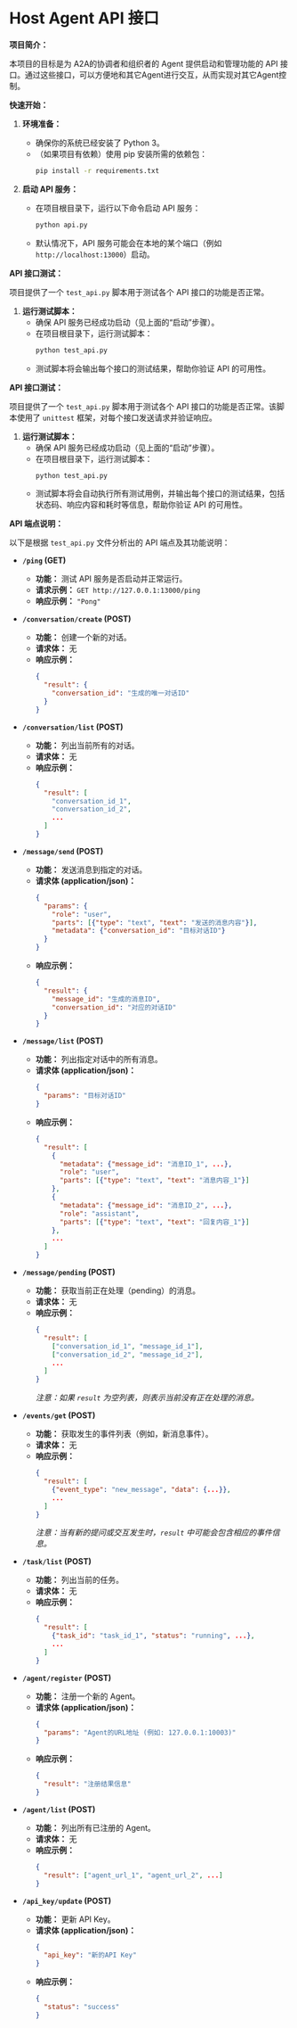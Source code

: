 # Host Agent API 接口

**项目简介：**

本项目的目标是为 A2A的协调者和组织者的 Agent 提供启动和管理功能的 API 接口。通过这些接口，可以方便地和其它Agent进行交互，从而实现对其它Agent控制。

**快速开始：**

1.  **环境准备：**
    * 确保你的系统已经安装了 Python 3。
    * （如果项目有依赖）使用 pip 安装所需的依赖包：
        ```bash
        pip install -r requirements.txt
        ```

2.  **启动 API 服务：**
    * 在项目根目录下，运行以下命令启动 API 服务：
        ```bash
        python api.py
        ```
    * 默认情况下，API 服务可能会在本地的某个端口（例如 `http://localhost:13000`）启动。

**API 接口测试：**

项目提供了一个 `test_api.py` 脚本用于测试各个 API 接口的功能是否正常。

1.  **运行测试脚本：**
    * 确保 API 服务已经成功启动（见上面的“启动”步骤）。
    * 在项目根目录下，运行测试脚本：
        ```bash
        python test_api.py
        ```
    * 测试脚本将会输出每个接口的测试结果，帮助你验证 API 的可用性。


**API 接口测试：**

项目提供了一个 `test_api.py` 脚本用于测试各个 API 接口的功能是否正常。该脚本使用了 `unittest` 框架，对每个接口发送请求并验证响应。

1.  **运行测试脚本：**
    * 确保 API 服务已经成功启动（见上面的“启动”步骤）。
    * 在项目根目录下，运行测试脚本：
        ```bash
        python test_api.py
        ```
    * 测试脚本将会自动执行所有测试用例，并输出每个接口的测试结果，包括状态码、响应内容和耗时等信息，帮助你验证 API 的可用性。

**API 端点说明：**

以下是根据 `test_api.py` 文件分析出的 API 端点及其功能说明：

* **`/ping` (GET)**
    * **功能：** 测试 API 服务是否启动并正常运行。
    * **请求示例：** `GET http://127.0.0.1:13000/ping`
    * **响应示例：** `"Pong"`

* **`/conversation/create` (POST)**
    * **功能：** 创建一个新的对话。
    * **请求体：** 无
    * **响应示例：**
        ```json
        {
          "result": {
            "conversation_id": "生成的唯一对话ID"
          }
        }
        ```

* **`/conversation/list` (POST)**
    * **功能：** 列出当前所有的对话。
    * **请求体：** 无
    * **响应示例：**
        ```json
        {
          "result": [
            "conversation_id_1",
            "conversation_id_2",
            ...
          ]
        }
        ```

* **`/message/send` (POST)**
    * **功能：** 发送消息到指定的对话。
    * **请求体 (application/json)：**
        ```json
        {
          "params": {
            "role": "user",
            "parts": [{"type": "text", "text": "发送的消息内容"}],
            "metadata": {"conversation_id": "目标对话ID"}
          }
        }
        ```
    * **响应示例：**
        ```json
        {
          "result": {
            "message_id": "生成的消息ID",
            "conversation_id": "对应的对话ID"
          }
        }
        ```

* **`/message/list` (POST)**
    * **功能：** 列出指定对话中的所有消息。
    * **请求体 (application/json)：**
        ```json
        {
          "params": "目标对话ID"
        }
        ```
    * **响应示例：**
        ```json
        {
          "result": [
            {
              "metadata": {"message_id": "消息ID_1", ...},
              "role": "user",
              "parts": [{"type": "text", "text": "消息内容_1"}]
            },
            {
              "metadata": {"message_id": "消息ID_2", ...},
              "role": "assistant",
              "parts": [{"type": "text", "text": "回复内容_1"}]
            },
            ...
          ]
        }
        ```

* **`/message/pending` (POST)**
    * **功能：** 获取当前正在处理（pending）的消息。
    * **请求体：** 无
    * **响应示例：**
        ```json
        {
          "result": [
            ["conversation_id_1", "message_id_1"],
            ["conversation_id_2", "message_id_2"],
            ...
          ]
        }
        ```
        *注意：如果 `result` 为空列表，则表示当前没有正在处理的消息。*

* **`/events/get` (POST)**
    * **功能：** 获取发生的事件列表（例如，新消息事件）。
    * **请求体：** 无
    * **响应示例：**
        ```json
        {
          "result": [
            {"event_type": "new_message", "data": {...}},
            ...
          ]
        }
        ```
        *注意：当有新的提问或交互发生时，`result` 中可能会包含相应的事件信息。*

* **`/task/list` (POST)**
    * **功能：** 列出当前的任务。
    * **请求体：** 无
    * **响应示例：**
        ```json
        {
          "result": [
            {"task_id": "task_id_1", "status": "running", ...},
            ...
          ]
        }
        ```

* **`/agent/register` (POST)**
    * **功能：** 注册一个新的 Agent。
    * **请求体 (application/json)：**
        ```json
        {
          "params": "Agent的URL地址 (例如: 127.0.0.1:10003)"
        }
        ```
    * **响应示例：**
        ```json
        {
          "result": "注册结果信息"
        }
        ```

* **`/agent/list` (POST)**
    * **功能：** 列出所有已注册的 Agent。
    * **请求体：** 无
    * **响应示例：**
        ```json
        {
          "result": ["agent_url_1", "agent_url_2", ...]
        }
        ```

* **`/api_key/update` (POST)**
    * **功能：** 更新 API Key。
    * **请求体 (application/json)：**
        ```json
        {
          "api_key": "新的API Key"
        }
        ```
    * **响应示例：**
        ```json
        {
          "status": "success"
        }
        ```